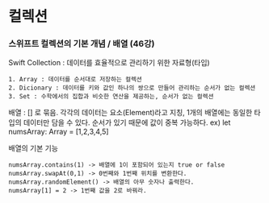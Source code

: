 # 컬렉션

### 스위프트 컬렉션의 기본 개념 / 배열 (46강)

Swift Collection : 데이터를 효율적으로 관리하기 위한 자료형(타입)

    1. Array : 데이터를 순서대로 저장하는 컬렉션
    2. Dicionary : 데이터를 키와 값인 하나의 쌍으로 만들어 관리하는 순서가 없는 컬렉션
    3. Set : 수학에서의 집합과 비슷한 연산을 제공하는, 순서가 없는 컬렉션

배열 : [] 로 묶음. 각각의 데이터는 요소(Element)라고 지칭, 1개의 배열에는 동일한 타입의 데이터만 담을 수 있다. 순서가 있기 때문에 값이 중복 가능하다. ex) let numsArray: Array<Int> = [1,2,3,4,5]

배열의 기본 기능   

    numsArray.contains(1) -> 배열에 1이 포함되어 있는지 true or false
    numsArray.swapAt(0,1) -> 0번째와 1번째 위치를 변환한다.
    numsArray.randomElement() -> 배열의 아무 숫자나 출력한다.
    numsArray[1] = 2 -> 1번째 값을 2로 바꿔라.
    
    
